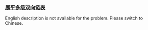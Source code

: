 ### [展平多级双向链表](https://leetcode.com/problems/Qv1Da2)

<p>English description is not available for the problem. Please switch to Chinese.</p>
